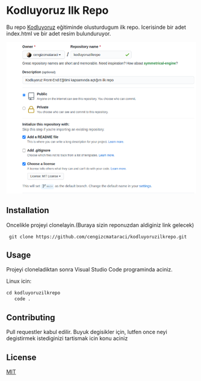 # Kodluyoruz Ilk Repo
Bu repo [Kodluyoruz](https://app.patika.dev/courses/git/odev1) eğitiminde olusturdugum ilk repo. Icerisinde bir adet index.html ve bir adet resim bulunduruyor.

![odev fotosu](odev1.png)

## Installation

Oncelikle projeyi clonelayin.(Buraya sizin reponuzdan aldiginiz link gelecek)

```
 git clone https://github.com/cengizcmataraci/kodluyoruzilkrepo.git 
 ```

## Usage

Projeyi cloneladiktan sonra Visual Studio Code programinda aciniz.

Linux icin:

```
cd kodluyoruzilkrepo
   code .
   ```

## Contributing

Pull requestler kabul edilir. Buyuk degisikler için, lutfen once neyi degistirmek istediginizi tartismak icin konu aciniz

## License 

[MIT](https://choosealicense.com/licenses/mit/)


